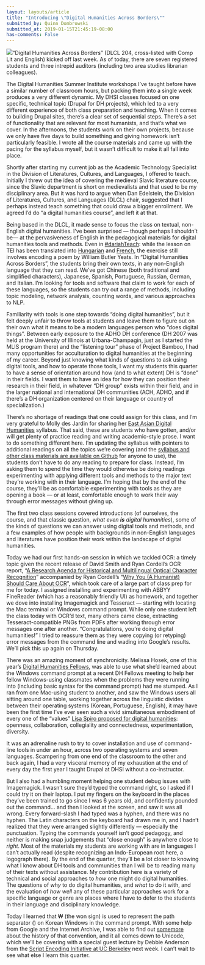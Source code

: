 ```yaml
---
layout: layouts/article
title: "Introducing \"Digital Humanities Across Borders\""
submitted_by: Quinn Dombrowski
submitted_at: 2019-01-15T21:45:19-08:00
has-comments: False
---
```


![](https://digitalhumanities.stanford.edu/sites/g/files/sbiybj8071/f/styles/large/public/5889720469_f0c7911794_b.jpg?itok=jnexRsAr)“Digital Humanities Across Borders” (DLCL 204, cross-listed with Comp Lit and English) kicked off last week. As of today, there are seven registered students and three intrepid auditors (including two area studies librarian colleagues). 


The Digital Humanities Summer Institute workshops I’ve taught before have a similar number of classroom hours, but packing them into a single week produces a very different dynamic. My DHSI classes focused on one specific, technical topic (Drupal for DH projects), which led to a very different experience of both class preparation and teaching. When it comes to building Drupal sites, there’s a clear set of sequential steps. There’s a set of functionality that are relevant for most humanists, and that’s what we cover. In the afternoons, the students work on their own projects, because we only have five days to build something and giving homework isn’t particularly feasible. I wrote all the course materials and came up with the pacing for the syllabus myself, but it wasn’t difficult to make it all fall into place.


Shortly after starting my current job as the Academic Technology Specialist in the Division of Literatures, Cultures, and Languages, I offered to teach. Initially I threw out the idea of covering the medieval Slavic literature course, since the Slavic department is short on medievalists and that used to be my disciplinary area. But it was hard to argue when Dan Edelstein, the Division of Literatures, Cultures, and Languages (DLCL) chair, suggested that I perhaps instead teach something that could draw a bigger enrollment. We agreed I’d do “a digital humanities course”, and left it at that.


Being based in the DLCL, it made sense to focus the class on textual, non-English digital humanities. I’ve been surprised — though perhaps I shouldn’t be— at the pervasiveness of English in the pedagogical materials for digital humanities tools and methods. Even in [#dariahTeach](https://teach.dariah.eu/): while the lesson on TEI has been translated into [Hungarian](https://teach.dariah.eu/mod/assign/view.php?id=562) and [French](https://teach.dariah.eu/mod/assign/view.php?id=575), the exercise still involves encoding a poem by William Butler Yeats. In “Digital Humanities Across Borders”, the students bring their own texts, in any non-English language that they can read. We’ve got Chinese (both traditional and simplified characters), Japanese, Spanish, Portuguese, Russian, German, and Italian. I’m looking for tools and software that claim to work for each of these languages, so the students can try out a range of methods, including topic modeling, network analysis, counting words, and various approaches to NLP.


Familiarity with tools is one step towards “doing digital humanities”, but it felt deeply unfair to throw tools at students and leave them to figure out on their own what it means to be a modern languages person who “does digital things”. Between early exposure to the ADHO DH conference (DH 2007 was held at the University of Illinois at Urbana-Champagin, just as I started the MLIS program there) and the “listening tour” phase of Project Bamboo, I had many opportunities for acculturation to digital humanities at the beginning of my career. Beyond just knowing what kinds of questions to ask using digital tools, and how to operate those tools, I want my students this quarter to have a sense of orientation around how (and to what extent) DH is “done” in their fields. I want them to have an idea for how they can position their research in their field, in whatever “DH group” exists within their field, and in the larger national and international DH communities (ACH, ADHO, and if there’s a DH organization centered on their language or country of specialization.)


There’s no shortage of readings that one could assign for this class, and I’m very grateful to Molly des Jardin for sharing her [East Asian Digital Humanities](https://mollydesjardin.com/projects/publications.html) syllabus. That said, these are students who have gotten, and/or will get plenty of practice reading and writing academic-style prose. I want to do something different here. I’m updating the syllabus with pointers to additional readings on all the topics we’re covering (and the [syllabus and other class materials are available on Github](https://github.com/quinnanya/dlcl204) for anyone to use), the students don’t have to do any reading to prepare for class. Instead, I’m asking them to spend the time they would otherwise be doing readings experimenting with applying different tools and methods to the major text they’re working with in their language. I’m hoping that by the end of the course, they’ll be as comfortable experimenting with tools as they are opening a book — or at least, comfortable enough to work their way through error messages without giving up. 


The first two class sessions covered introductions (of ourselves, the course, and that classic question, *what even **is** digital humanities*), some of the kinds of questions we can answer using digital tools and methods, and a few examples of how people with backgrounds in non-English languages and literatures have position their work within the landscape of digital humanities. 


Today we had our first hands-on session in which we tackled OCR: a timely topic given the recent release of David Smith and Ryan Cordell’s OCR report, “[A Research Agenda for Historical and Multilingual Optical Character Recognition](https://repository.library.northeastern.edu/files/neu:f1881m035)” accompanied by Ryan Cordell’s “[Why You (A Humanist) Should Care About OCR](https://ryancordell.org/research/why-ocr/)”, which took care of a large part of class prep for me for today. I assigned installing and experimenting with ABBYY FineReader (which has a reasonably friendly UI) as homework, and together we dove into installing Imagemagick and Tesseract — starting with locating the Mac terminal or Windows command prompt. While only one student left the class today with OCR’d text, many others came close, extracting Tesseract-compatible PNGs from PDFs after working through error messages one after another. “Congratulations, you’re doing digital humanities!” I tried to reassure them as they were copying (or retyping) error messages from the command line and wading into Google’s results. We’ll pick this up again on Thursday.


There was an amazing moment of synchronicity. Melissa Hosek, one of this year’s [Digital Humanities Fellows](https://cesta.stanford.edu/student-programs/graduate-programs/digital-humanities-graduate-research-fellows), was able to use what she’d learned about the Windows command prompt at a recent DH Fellows meeting to help her fellow Windows-using classmates when the problems they were running into (including basic syntax for the command prompt) had me stumped. As I ran from one Mac-using student to another, and saw the Windows users all sitting around one table, working together across the linguistic divides between their operating systems (Korean, Portuguese, English), it may have been the first time I’ve ever seen such a vivid simultaneous embodiment of every one of the “values” [Lisa Spiro proposed for digital humanities](http://dhdebates.gc.cuny.edu/debates/text/13): openness, collaboration, collegiality and connectedness, experimentation, diversity.


It was an adrenaline rush to try to cover installation and use of command-line tools in under an hour, across two operating systems and seven languages. Scampering from one end of the classroom to the other and back again, I had a very visceral memory of my exhaustion at the end of every day the first year I taught Drupal at DHSI without a co-instructor.


But I also had a humbling moment helping one student debug issues with Imagemagick. I wasn’t sure they’d typed the command right, so I asked if I could try it on their laptop. I put my fingers on the keyboard in the places they’ve been trained to go since I was 6 years old, and confidently pounded out the command… and then I looked at the screen, and saw it was all wrong. Every forward-slash I had typed was a hyphen, and there was no hyphen. The Latin characters on the keyboard had drawn me in, and I hadn’t realized that they were arranged slightly differently — especially the punctuation. Typing the commands yourself isn’t good pedagogy, and neither is making snap judgements that “close enough” is anywhere close to *right*. Most of the materials my students are working with are in languages I can’t actually read (despite recognizing an Indo-European root here, a logograph there). By the end of the quarter, they’ll be a lot closer to knowing what I know about DH tools and communities than I will be to reading many of their texts without assistance. My contribution here is a variety of technical and social approaches to *how* one might do digital humanities. The questions of *why* to do digital humanities, and *what* to do it with, and the evaluation of *how well* any of these particular approaches work for a specific language or genre are places where I have to defer to the students in their language and disciplinary knowledge.


Today I learned that ₩ (the won sign) is used to represent the path separator (\) on Korean Windows in the command prompt. With some help from Google and the Internet Archive, I was able to find out [some](https://web.archive.org/web/20060110022833/http://blogs.msdn.com:80/michkap/archive/2004/12/14/284838.aspx)[more](https://web.archive.org/web/20051026085918/http://blogs.msdn.com:80/michkap/archive/2005/10/12/479561.aspx) about the history of that convention, and it all comes down to Unicode, which we’ll be covering with a special guest lecture by Debbie Anderson from the [Script Encoding Initiative at UC Berkeley](http://linguistics.berkeley.edu/sei/about-us.html) next week. I can’t wait to see what else I learn this quarter.


 